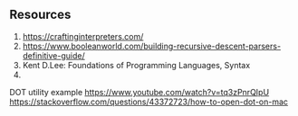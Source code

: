 ## Resources 

1. https://craftinginterpreters.com/
2. https://www.booleanworld.com/building-recursive-descent-parsers-definitive-guide/
3. Kent D.Lee: Foundations of Programming Languages, Syntax
4. 

DOT utility example
https://www.youtube.com/watch?v=tq3zPnrQIpU
https://stackoverflow.com/questions/43372723/how-to-open-dot-on-mac


